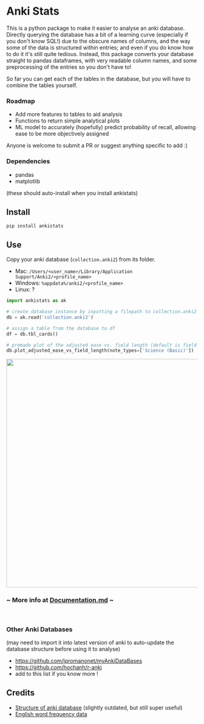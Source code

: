 # Anki Stats
This is a python package to make it easier to analyse an anki database. Directly querying the database has a bit of a learning curve (especially if you don't know SQL!) due to the obscure names of columns, and the way some of the data is structured within entries; and even if you do know how to do it it's still quite tedious. Instead, this package converts your database straight to pandas dataframes, with very readable column names, and some preprocessing of the entries so you don't have to!

So far you can get each of the tables in the database, but you will have to combine the tables yourself.

### Roadmap
- Add more features to tables to aid analysis
- Functions to return simple analytical plots
- ML model to accurately (hopefully) predict probability of recall, allowing ease to be more objectively assigned

Anyone is welcome to submit a PR or suggest anything specific to add :)

### Dependencies
- pandas
- matplotlib

(these should auto-install when you install ankistats)

## Install
```
pip install ankistats
```
## Use
Copy your anki database (`collection.anki2`) from its folder.
- Mac: `/Users/<user_name>/Library/Application Support/Anki2/<profile_name>`
- Windows: `%appdata%/anki2/<profile_name>`
- Linux: ?
```py
import ankistats as ak

# create database instance by inputting a filepath to collection.anki2
db = ak.read('collection.anki2')

# assign a table from the database to df
df = db.tbl_cards()

# premade plot of the adjusted ease vs. field length (default is field 2; usually answer field)
db.plot_adjusted_ease_vs_field_length(note_types=['Science (Basic)'])
```
<img width=600 src="https://i.postimg.cc/0yWgFvyW/plot.png">

<br>

### ~ More info at [Documentation.md](./Documentation.md) ~

<br>

### Other Anki Databases
(may need to import it into latest version of anki to auto-update the database structure before using it to analyse)

- https://github.com/jpromanonet/myAnkiDataBases
- https://github.com/hochanh/r-anki
- add to this list if you know more !

## Credits
- [Structure of anki database](https://github.com/ankidroid/Anki-Android/wiki/Database-Structure) (slightly outdated, but still super useful)
- [English word frequency data](https://www.kaggle.com/rtatman/english-word-frequency)
